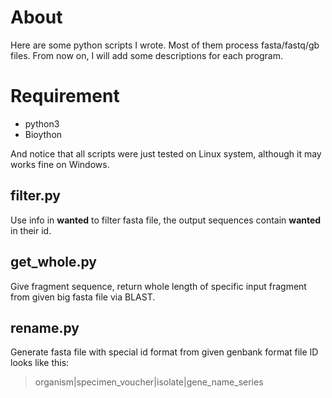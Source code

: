 # About
Here are some python scripts I wrote. Most of them process fasta/fastq/gb
files.
From now on, I will add some descriptions for each program.
# Requirement
* python3
* Bioython

And notice that all scripts were just tested on Linux system, although it may works fine on Windows.
## filter.py
Use info in **wanted** to filter fasta file, the output sequences contain
**wanted** in their id.
## get_whole.py
Give fragment sequence, return whole length of specific input fragment from
given big fasta file via BLAST.
## rename.py
Generate fasta file with special id format from given genbank format file
ID looks like this:
>organism|specimen_voucher|isolate|gene_name_series

